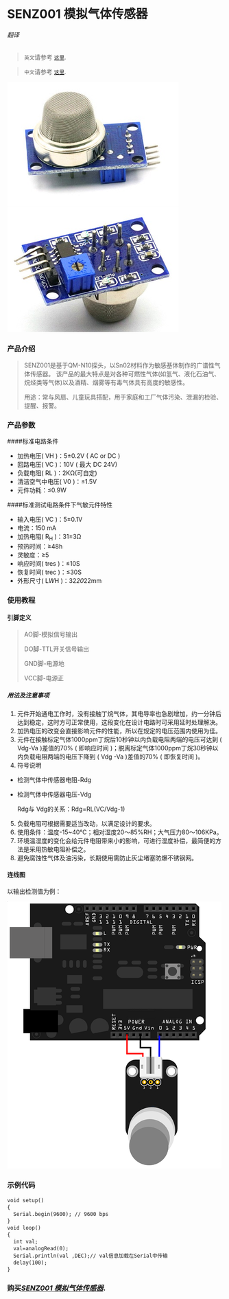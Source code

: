 # SENZ001 模拟气体传感器

###### 翻译

> `英文`请参考 [`这里`](https://github.com/njustcjj/SENZ001-Gas-Sensor/blob/master/README.md).

> `中文`请参考 [`这里`](https://github.com/njustcjj/SENZ001-Gas-Sensor/blob/master/README_CN.md).

![](https://github.com/njustcjj/SENZ001-Gas-Sensor/blob/master/pic/SENZ001_front.jpg "SENZ001_Front") 
![](https://github.com/njustcjj/SENZ001-Gas-Sensor/blob/master/pic/SENZ001_back.jpg "SENZ001_Back") 

### 产品介绍

> SENZ001是基于QM-N10探头，以Sn02材料作为敏感基体制作的广谱性气体传感器。
> 该产品的最大特点是对各种可燃性气体(如氢气、液化石油气、烷烃类等气体)以及酒精、烟雾等有毒气体具有高度的敏感性。
> 
> 用途：常与风扇、儿童玩具搭配，用于家庭和工厂气体污染、泄漏的检验、提醒、报警。

### 产品参数

####标准电路条件
* 加热电压( VH )：5±0.2V ( AC or DC )
* 回路电压( VC )：10V ( 最大 DC 24V)
* 负载电阻( RL )：2KΩ(可自定)
* 清洁空气中电压( V0 )：≤1.5V
* 元件功耗：≤0.9W

####标准测试电路条件下气敏元件特性
* 输入电压( VC )：5±0.1V 
* 电流：150 mA
* 加热电阻( R<sub>H</sub> )：31±3Ω
* 预热时间：≥48h
* 灵敏度：≥5
* 响应时间( tres )：≤10S
* 恢复时间( trec )：≤30S
* 外形尺寸( L*W*H )：32*20*22mm

### 使用教程

#### 引脚定义

> AO脚-模拟信号输出
> 
> DO脚-TTL开关信号输出
> 
> GND脚-电源地
>
> VCC脚-电源正

##### 用法及注意事项
1. 元件开始通电工作时，没有接触丁烷气体，其电导率也急剧增加，约一分钟后达到稳定，这时方可正常使用，这段变化在设计电路时可采用延时处理解决。
2. 加热电压的改变会直接影响元件的性能，所以在规定的电压范围内使用为佳。
3. 元件在接触标定气体1000ppm丁烷后10秒钟以内负载电阻两端的电压可达到 ( Vdg-Va )差值的70% ( 即响应时间 )；脱离标定气体1000ppm丁烷30秒钟以内负载电阻两端的电压下降到 ( Vdg -Va )差值的70% ( 即恢复时间 )。
4. 符号说明
 * 检测气体中传感器电阻-Rdg
 * 检测气体中传感器电压-Vdg

    Rdg与 Vdg的关系：Rdg=RL(VC/Vdg-1)
5. 负载电阻可根据需要适当改动，以满足设计的要求。
6. 使用条件：温度-15~40℃；相对湿度20～85%RH；大气压力80～106KPa。
7. 环境温湿度的变化会给元件电阻带来小的影响，可进行湿度补偿，最简便的方法是采用热敏电阻补偿之。
8. 避免腐蚀性气体及油污染，长期使用需防止灰尘堵塞防爆不锈钢网。

#### 连线图

以输出检测值为例：

![](https://github.com/njustcjj/SENZ001-Gas-Sensor/blob/master/pic/SENZ001_connect.png "连线图") 

### 示例代码

    void setup() 
    { 
      Serial.begin(9600); // 9600 bps
    }
    void loop() 
    {
      int val;
      val=analogRead(0);
      Serial.println(val ,DEC);// val信息加载在Serial中传输
      delay(100);
    }


### 购买[*SENZ001 模拟气体传感器*](https://www.ebay.com/).







